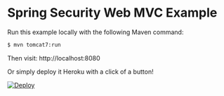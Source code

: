 Spring Security Web MVC Example
===============================

Run this example locally with the following Maven command:

``` bash
$ mvn tomcat7:run
```

Then visit: http://localhost:8080

Or simply deploy it Heroku with a click of a button!

[![Deploy](https://www.herokucdn.com/deploy/button.svg)](https://heroku.com/deploy?template=https://github.com/stormpath/heroku-war-runner&env\[GROUP_ID\]=com.stormpath.spring&env\[ARTIFACT_ID\]=stormpath-sdk-examples-spring-security-webmvc)
